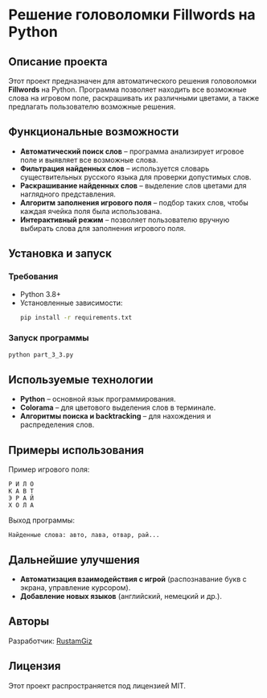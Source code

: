 # Решение головоломки Fillwords на Python

## Описание проекта

Этот проект предназначен для автоматического решения головоломки **Fillwords** на Python. Программа позволяет находить все возможные слова на игровом поле, раскрашивать их различными цветами, а также предлагать пользователю возможные решения.

## Функциональные возможности

- **Автоматический поиск слов** – программа анализирует игровое поле и выявляет все возможные слова.
- **Фильтрация найденных слов** – используется словарь существительных русского языка для проверки допустимых слов.
- **Раскрашивание найденных слов** – выделение слов цветами для наглядного представления.
- **Алгоритм заполнения игрового поля** – подбор таких слов, чтобы каждая ячейка поля была использована.
- **Интерактивный режим** – позволяет пользователю вручную выбирать слова для заполнения игрового поля.

## Установка и запуск

### Требования
- Python 3.8+
- Установленные зависимости:
  ```sh
  pip install -r requirements.txt
  ```

### Запуск программы
```sh
python part_3_3.py
```

## Используемые технологии
- **Python** – основной язык программирования.
- **Colorama** – для цветового выделения слов в терминале.
- **Алгоритмы поиска и backtracking** – для нахождения и распределения слов.

## Примеры использования
Пример игрового поля:
```
Р И Л О  
К А В Т  
Э Р А Й  
Х О Л А  
```
Выход программы:
```
Найденные слова: авто, лава, отвар, рай...
```

## Дальнейшие улучшения
- **Автоматизация взаимодействия с игрой** (распознавание букв с экрана, управление курсором).
- **Добавление новых языков** (английский, немецкий и др.).

## Авторы
Разработчик: [RustamGiz](https://github.com/RustamGiz)

## Лицензия
Этот проект распространяется под лицензией MIT.

